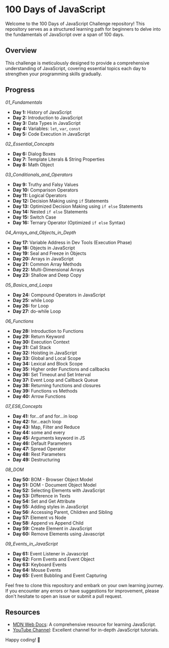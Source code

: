 # 100 Days of JavaScript

Welcome to the 100 Days of JavaScript Challenge repository! This repository serves as a structured learning path for beginners to delve into the fundamentals of JavaScript over a span of 100 days.

## Overview

This challenge is meticulously designed to provide a comprehensive understanding of JavaScript, covering essential topics each day to strengthen your programming skills gradually.

## Progress

_01_Fundamentals_

- **Day 1:** History of JavaScript
- **Day 2:** Introduction to JavaScript
- **Day 3:** Data Types in JavaScript
- **Day 4:** Variables: `let`, `var`, `const`
- **Day 5:** Code Execution in JavaScript

_02_Essential_Concepts_

- **Day 6:** Dialog Boxes
- **Day 7:** Template Literals & String Properties
- **Day 8:** Math Object

_03_Conditionals_and_Operators_

- **Day 9:** Truthy and Falsy Values
- **Day 10:** Comparison Operators
- **Day 11:** Logical Operators
- **Day 12:** Decision Making using `if` Statements
- **Day 13:** Optimized Decision Making using `if else` Statements
- **Day 14:** Nested `if else` Statements
- **Day 15:** Switch Case
- **Day 16:** Ternary Operator (Optimized `if else` Syntax)

_04_Arrays_and_Objects_in_Depth_

- **Day 17:** Variable Address in Dev Tools (Execution Phase)
- **Day 18:** Objects in JavaScript
- **Day 19:** Seal and Freeze in Objects
- **Day 20:** Arrays in JavaScript
- **Day 21:** Common Array Methods
- **Day 22:** Multi-Dimensional Arrays
- **Day 23:** Shallow and Deep Copy

_05_Basics_and_Loops_

- **Day 24:** Compound Operators in JavaScript
- **Day 25:** while Loop
- **Day 26:** for Loop
- **Day 27:** do-while Loop

_06_Functions_

- **Day 28:** Introduction to Functions
- **Day 29:** Return Keyword
- **Day 30:** Execution Context
- **Day 31:** Call Stack
- **Day 32:** Hoisting in JavaScript
- **Day 33:** Global and Local Scope
- **Day 34:** Lexical and Block Scope
- **Day 35:** Higher order Functions and callbacks
- **Day 36:** Set Timeout and Set Interval
- **Day 37:** Event Loop and Callback Queue
- **Day 38:** Returning functions and closures
- **Day 39:** Functions vs Methods
- **Day 40:** Arrow Functions

_07_ES6_Concepts_

- **Day 41:** for...of and for...in loop
- **Day 42:** for...each loop
- **Day 43:** Map, Filter and Reduce
- **Day 44:** some and every
- **Day 45:** Arguments keyword in JS
- **Day 46:** Default Parameters
- **Day 47:** Spread Operator
- **Day 48:** Rest Parameters
- **Day 49:** Destructuring

_08_DOM_

- **Day 50:** BOM - Browser Object Model
- **Day 51:** DOM - Document Object Model
- **Day 52:** Selecting Elements with JavaScript
- **Day 53:** Difference in Texts
- **Day 54:** Set and Get Attribute
- **Day 55:** Adding styles in JavaScript
- **Day 56:** Accessing Parent, Children and Sibling
- **Day 57:** Element vs Node
- **Day 58:** Append vs Append Child
- **Day 59:** Create Element in JavaScript
- **Day 60:** Remove Elements using Javascript

_09_Events_in_JavaScript_

- **Day 61:** Event Listener in Javascript
- **Day 62:** Form Events and Event Object
- **Day 63:** Keyboard Events
- **Day 64:** Mouse Events
- **Day 65:** Event Bubbling and Event Capturing

Feel free to clone this repository and embark on your own learning journey. If you encounter any errors or have suggestions for improvement, please don't hesitate to open an issue or submit a pull request.

## Resources

- [MDN Web Docs](https://developer.mozilla.org/en-US/docs/Web/JavaScript): A comprehensive resource for learning JavaScript.
- [YouTube Channel](https://www.youtube.com/@procodrr): Excellent channel for in-depth JavaScript tutorials.

Happy coding! 🚀
